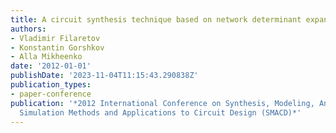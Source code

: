 ```yaml
---
title: A circuit synthesis technique based on network determinant expansion
authors:
- Vladimir Filaretov
- Konstantin Gorshkov
- Alla Mikheenko
date: '2012-01-01'
publishDate: '2023-11-04T11:15:43.290838Z'
publication_types:
- paper-conference
publication: '*2012 International Conference on Synthesis, Modeling, Analysis and
  Simulation Methods and Applications to Circuit Design (SMACD)*'
---
```

